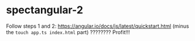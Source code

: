 # spectangular-2

Follow steps 1 and 2: https://angular.io/docs/js/latest/quickstart.html (minus the `touch app.ts index.html` part)
????????
Profit!!!
